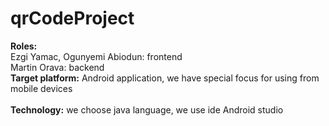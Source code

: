 # qrCodeProject
<b>Roles:</b><br>
   Ezgi Yamac, Ogunyemi Abiodun: frontend <br>
   Martin Orava: backend <br>
<b>Target platform:</b> Android application, we have special focus for using from mobile devices <br><br>
<b>Technology:</b> we choose java language, we use ide Android studio
